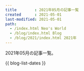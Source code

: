```yaml
---
title        : 2021年05月の記事一覧
created      : 2021-05-01
last-modified: 2021-05-01
path:
  - /index.html Neo's World
  - /blog/index.html Blog
  - /blog/2021/index.html 2021年
---
```


2021年05月の記事一覧。

{{ blog-list-dates }}
